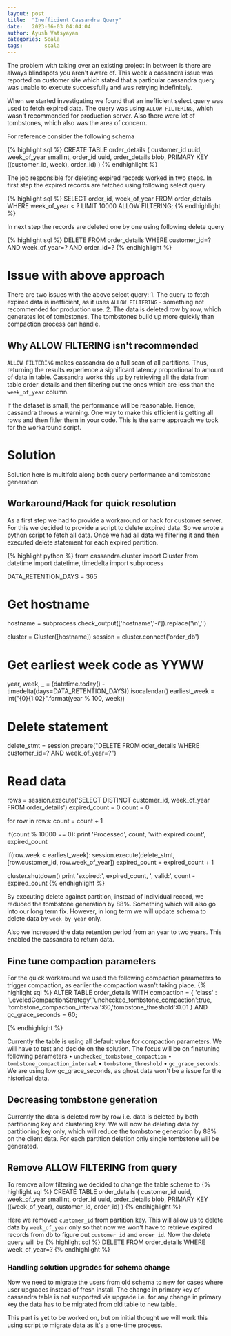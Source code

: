 ```yaml
---
layout: post
title:  "Inefficient Cassandra Query"
date:   2023-06-03 04:04:04
author: Ayush Vatsyayan
categories: Scala
tags:	    scala
---
```


The problem with taking over an existing project in between is there are always blindspots you aren't aware of.
This week a cassandra issue was reported on customer site which stated that a particular cassandra query was unable to execute successfully and was retrying indefinitely. 

When we started investigating we found that an inefficient select query was used to fetch expired data. The query was using `ALLOW FILTERING`, which wasn't recommended for production server. Also there were lot of tombstones, which also was the area of concern.

For reference consider the following schema

{% highlight sql %}
CREATE TABLE order_details (
    customer_id uuid,
    week_of_year smallint,
    order_id uuid,
    order_details blob,
    PRIMARY KEY ((customer_id, week), order_id)
)
{% endhighlight %}

The job responsible for deleting expired records worked in two steps. In first step the expired records are fetched using following select query

{% highlight sql %}
SELECT order_id, week_of_year FROM order_details WHERE week_of_year < ? LIMIT 10000 ALLOW FILTERING;
{% endhighlight %}

In next step the records are deleted one by one using following delete query

{% highlight sql %}
DELETE FROM order_details WHERE customer_id=? AND week_of_year=? AND order_id=?
{% endhighlight %}

# Issue with above approach
There are two issues with the above select query:
	1. The query to fetch expired data is inefficient, as it uses `ALLOW FILTERING` - something not recommended for production use. 
	2. The data is deleted row by row, which generates lot of tombstones. The tombstones build up more quickly than compaction process can handle.

## Why ALLOW FILTERING isn't recommended 
`ALLOW FILTERING` makes cassandra do a full scan of all partitions. Thus, returning the results experience a significant latency proportional to amount of data in table.  Cassandra works this up by retrieving all the data from table order_details and then filtering out the ones which are less than the `week_of_year` column.

If the dataset is small, the performance will be reasonable. Hence, cassandra throws a warning.  One way to make this efficient is getting all rows and then fitler them in your code. This is the same approach we took for the workaround script.

# Solution
Solution here is multifold along both query performance and tombstone generation

## Workaround/Hack for quick resolution
As a first step we had to provide a workaround or hack for customer server. For this we decided to provide a script to delete expired data. So we wrote a python script to fetch all data. Once we had all data we filtering it and then executed delete statement for each expired partition. 

{% highlight python %}
from cassandra.cluster import Cluster
from datetime import datetime, timedelta
import subprocess

DATA_RETENTION_DAYS = 365

# Get hostname
hostname = subprocess.check_output(['hostname','-i']).replace('\n','')

cluster = Cluster([hostname])
session = cluster.connect('order_db')

# Get earliest week code as YYWW
year, week, _ = (datetime.today() - timedelta(days=DATA_RETENTION_DAYS)).isocalendar()
earliest_week = int("{0}{1:02}".format(year % 100, week))

# Delete statement
delete_stmt = session.prepare("DELETE FROM oder_details WHERE customer_id=? AND week_of_year=?")

# Read data
rows = session.execute('SELECT DISTINCT customer_id, week_of_year FROM order_details')
expired_count = 0
count = 0

for row in rows:
  count = count + 1
  
  if(count % 10000 == 0):
    print 'Processed', count, 'with expired count', expired_count
  
  if(row.week < earliest_week):
    session.execute(delete_stmt,[row.customer_id, row.week_of_year])
    expired_count = expired_count + 1
    
cluster.shutdown()
print 'expired:', expired_count, ', valid:', count - expired_count
{% endhighlight %}

By executing delete against partition, instead of individual record, we reduced the tombstone generation by 88%. Something which will also go into our long term fix. However, in long term we will update schema to delete data by `week_by_year` only.

Also we increased the data retention period from an year to two years. This enabled the cassandra to return data.

## Fine tune compaction parameters
For the quick workaround we used the following compaction parameters to trigger compaction, as earlier the compaction wasn't taking place. 
{% highlight sql %}
ALTER TABLE order_details WITH compaction = 
{ 'class' :  'LeveledCompactionStrategy','unchecked_tombstone_compaction':true, 'tombstone_compaction_interval':60,'tombstone_threshold':0.01  } 
AND gc_grace_seconds = 60;

{% endhighlight %}

Currently the table is using all default value for compaction parameters. We will have to test and decide on the solution. The focus will be on finetuning following parameters
	• `unchecked_tombstone_compaction`
	• `tombstone_compaction_interval`
	• `tombstone_threshold`
	• `gc_grace_seconds`: We are using low gc_grace_seconds, as ghost data won't be a issue for the historical data.

## Decreasing tombstone generation
Currently the data is deleted row by row i.e. data is deleted by both partitioning key and clustering key. We will now be deleting data by partitioning key only, which will reduce the tombstone generation by 88% on the client data. For each partition deletion only single tombstone will be generated.

## Remove ALLOW FILTERING from query
To remove allow filtering we decided to change the table scheme to
{% highlight sql %}
CREATE TABLE order_details (
    customer_id uuid,
    week_of_year smallint,
    order_id uuid,
    order_details blob,
    PRIMARY KEY ((week_of_year), customer_id, order_id)
)
{% endhighlight %}

Here we removed `customer_id` from partition key. This will allow us to delete data by `week_of_year` only so that now we won't have to retrieve expired records from db to figure out `customer_id` and `order_id`. Now the delete query will be
{% highlight sql %}
DELETE FROM order_details WHERE week_of_year=?
{% endhighlight %}

### Handling solution upgrades for schema change
Now we need to migrate the users from old schema to new for cases where user upgrades instead of fresh install. The change in primary key of cassandra table is not supported via upgrade i.e. for any change in primary key the data has to be migrated from old table to new table. 

This part is yet to be worked on, but on initial thought we will work this using script to migrate data as it's a one-time process.